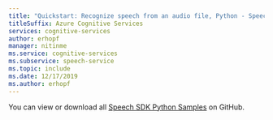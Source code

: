 ```yaml
---
title: "Quickstart: Recognize speech from an audio file, Python - Speech service"
titleSuffix: Azure Cognitive Services
services: cognitive-services
author: erhopf
manager: nitinme
ms.service: cognitive-services
ms.subservice: speech-service
ms.topic: include
ms.date: 12/17/2019
ms.author: erhopf
---
```


You can view or download all <a href="https://aka.ms/speech/github-python">Speech SDK Python Samples</a> on GitHub. 